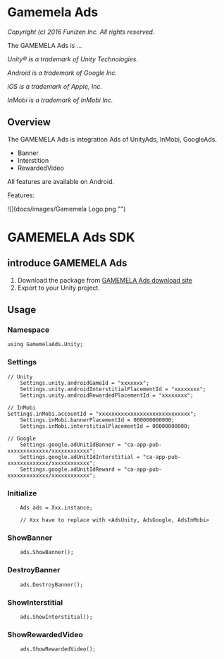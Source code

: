 # Gamemela Ads
_Copyright (c) 2016 Funizen Inc. All rights reserved._

The GAMEMELA Ads is ...

_Unity&reg; is a trademark of Unity Technologies._

_Android is a trademark of Google Inc._

_iOS is a trademark of Apple, Inc._

_InMobi is a trademark of InMobi Inc._

## Overview

The GAMEMELA Ads is integration Ads of UnityAds, InMobi, GoogleAds.
* Banner
* Interstition
* RewardedVideo

All features are available on Android.

Features:

![](docs/images/Gamemela Logo.png "")

GAMEMELA Ads SDK
=========

introduce GAMEMELA Ads
-----------------------

1. Download the package from [GAMEMELA Ads download site][1]
2. Export to your Unity project.

Usage
-----------------------
### Namespace
	using GamemelaAds.Unity;

### Settings
    // Unity
		Settings.unity.androidGameId = "xxxxxxx";
		Settings.unity.androidInterstitialPlacementId = "xxxxxxxx";
		Settings.unity.androidRewardedPlacementId = "xxxxxxxx";

    // InMobi
    Settings.inMobi.accountId = "xxxxxxxxxxxxxxxxxxxxxxxxxxxxx";
		Settings.inMobi.bannerPlacementId = 000000000000;
		Settings.inMobi.interstitialPlacementId = 00000000000;
		
    // Google
		Settings.google.adUnitIdBanner = "ca-app-pub-xxxxxxxxxxxxx/xxxxxxxxxxxx";
		Settings.google.adUnitIdInterstitial = "ca-app-pub-xxxxxxxxxxxxx/xxxxxxxxxxxx";
		Settings.google.adUnitIdReward = "ca-app-pub-xxxxxxxxxxxxx/xxxxxxxxxxxx";    

### Initialize
		Ads ads = Xxx.instance;
		
		// Xxx have to replace with <AdsUnity, AdsGoogle, AdsInMobi>

### ShowBanner
		ads.ShowBanner();

### DestroyBanner
		ads.DestroyBanner();

### ShowInterstitial
		ads.ShowInterstitial();

### ShowRewardedVideo
		ads.ShowRewardedVideo();

[1]: https://github.com/gamemela/gamemelaads/archive/latest.zip "latest version of GAMEMELA-Ads"
